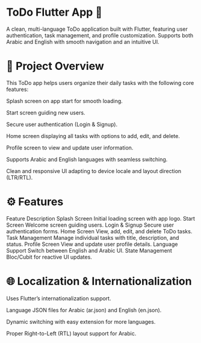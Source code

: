 # ToDo Flutter App 📝
A clean, multi-language ToDo application built with Flutter, featuring user authentication, task management, and profile customization. Supports both Arabic and English with smooth navigation and an intuitive UI.

# 📌 Project Overview
This ToDo app helps users organize their daily tasks with the following core features:

Splash screen on app start for smooth loading.

Start screen guiding new users.

Secure user authentication (Login & Signup).

Home screen displaying all tasks with options to add, edit, and delete.

Profile screen to view and update user information.

Supports Arabic and English languages with seamless switching.

Clean and responsive UI adapting to device locale and layout direction (LTR/RTL).

# ⚙️ Features
Feature	Description
Splash Screen	      Initial loading screen with app logo.
Start Screen	      Welcome screen guiding users.
Login & Signup	    Secure user authentication forms.
Home Screen	        View, add, edit, and delete ToDo tasks.
Task Management   	Manage individual tasks with title, description, and status.
Profile Screen	    View and update user profile details.
Language Support	  Switch between English and Arabic UI.
State Management	   Bloc/Cubit for reactive UI updates.

# 🌐 Localization & Internationalization
Uses Flutter’s internationalization support.

Language JSON files for Arabic (ar.json) and English (en.json).

Dynamic switching with easy extension for more languages.

Proper Right-to-Left (RTL) layout support for Arabic.
